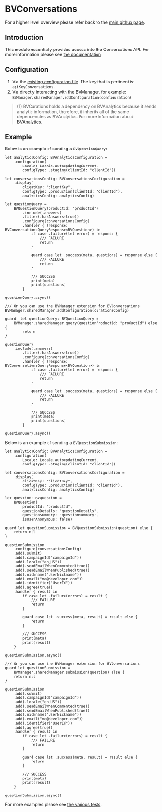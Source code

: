 

# BVConversations
For a higher level overview please refer back to the [main github page](https://github.com/bazaarvoice/BVSwift).
## Introduction
This module essentially provides access into the Conversations API. For more information please see [the documentation](https://developer.bazaarvoice.com/conversations-api)
## Configuration
1. Via the [existing configuration file](https://developer.bazaarvoice.com/mobile-sdks/ios/getting-started/installation#configuring-the-bvsdk). The key that is pertinent is: `apiKeyConversations`.
2. Via directly interacting with the BVManager, for example: `BVManager.sharedManager.addConfiguration(configuration)`
> (1) BVCurations holds a dependency on BVAnalytics because it sends analytic information, therefore, it inherits all of the same dependencies as BVAnalytics. For more information about [BVAnalytics](https://github.com/bazaarvoice/BVSwift/tree/master/Sources/BVSwift/BVAnalytics).
## Example
Below is an example of sending a `BVQuestionQuery`:
```
let analyticsConfig: BVAnalyticsConfiguration =
	.configuration(
		Locale: Locale.autoupdatingCurrent,
		configType: .staging(clientId: "clientId"))

let conversationsConfig: BVConversationsConfiguration =
	.display(
		clientKey: "clientKey",
		configType: .production(clientId: "clientId"),
		analyticsConfig: analyticsConfig)

let questionQuery =
	BVQuestionQuery(productId: "productId")
		.include(.answers)
		.filter(.hasAnswers(true))
		.configure(conversationsConfig)
		.handler { (response: BVConversationsQueryResponse<BVQuestion>) in
			if case .failure(let error) = response {
				/// FAILURE
				return
			}

			guard case let .success(meta, questions) = response else {
				/// FAILURE
				return
			}

			/// SUCCESS
			print(meta)
			print(questions)
		}

questionQuery.async()

/// Or you can use the BVManager extension for BVConversations
BVManager.sharedManager.addConfiguration(curationsConfig)

guard  let questionQuery: BVQuestionQuery =
	BVManager.sharedManager.query(questionProductId: "productId") else {
		return
}

questionQuery
	.include(.answers)
		.filter(.hasAnswers(true))
		.configure(conversationsConfig)
		.handler { (response: BVConversationsQueryResponse<BVQuestion>) in
			if case .failure(let error) = response {
				/// FAILURE
				return
			}

			guard case let .success(meta, questions) = response else {
				/// FAILURE
				return
			}

			/// SUCCESS
			print(meta)
			print(questions)
		}

questionQuery.async()
```
Below is an example of sending a `BVQuestionSubmission`:
```
let analyticsConfig: BVAnalyticsConfiguration =
	.configuration(
		Locale: Locale.autoupdatingCurrent,
		configType: .staging(clientId: "clientId"))

let conversationsConfig: BVConversationsConfiguration =
	.display(
		clientKey: "clientKey",
		configType: .production(clientId: "clientId"),
		analyticsConfig: analyticsConfig)

let question: BVQuestion =
	BVQuestion(
		productId: "productId",
		questionDetails: "questionDetails",
		questionSummary: "questionSummary",
		isUserAnonymous: false)

guard let questionSubmission = BVQuestionSubmission(question) else {
	return nil
}

questionSubmission
	.configure(conversationsConfig)
	.add(.submit)
	.add(.campaignId("campaignId"))
	.add(.locale("en_US"))
	.add(.sendEmailWhenCommented(true))
	.add(.sendEmailWhenPublished(true))
	.add(.nickname("UserNickname"))
	.add(.email("me@developer.com"))
	.add(.identifier("UserId"))
	.add(.agree(true))
	.handler { result in
		if case let .failure(errors) = result {
			/// FAILURE
			return
		}

		guard case let .success(meta, result) = result else {
			return
		}

		/// SUCCESS
		print(meta)
		print(result)
	}

questionSubmission.async()

/// Or you can use the BVManager extension for BVConversations
guard let questionSubmission =
	BVManager.sharedManager.submission(question) else {
	return nil
}

questionSubmission
	.add(.submit)
	.add(.campaignId("campaignId"))
	.add(.locale("en_US"))
	.add(.sendEmailWhenCommented(true))
	.add(.sendEmailWhenPublished(true))
	.add(.nickname("UserNickname"))
	.add(.email("me@developer.com"))
	.add(.identifier("UserId"))
	.add(.agree(true))
	.handler { result in
		if case let .failure(errors) = result {
			/// FAILURE
			return
		}

		guard case let .success(meta, result) = result else {
			return
		}

		/// SUCCESS
		print(meta)
		print(result)
	}

questionSubmission.async()
```
For more examples please see [the various tests](https://github.com/bazaarvoice/BVSwift/tree/master/Tests/BVSwiftTests/BVConversations).
